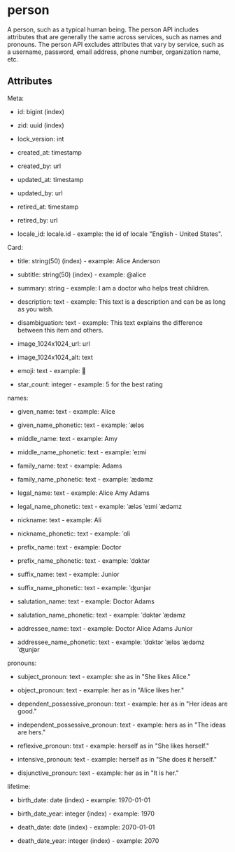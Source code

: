 # person

A person, such as a typical human being. The person API includes attributes that are generally the same across services, such as names and pronouns. The person API excludes attributes that vary by service, such as a username, password, email address, phone number, organization name, etc.


## Attributes

Meta:

  * id: bigint (index)

  * zid: uuid (index)

  * lock_version: int

  * created_at: timestamp

  * created_by: url

  * updated_at: timestamp

  * updated_by: url

  * retired_at: timestamp

  * retired_by: url

  * locale_id: locale.id - example: the id of locale "English - United States".


Card:

  * title: string(50) (index) - example: Alice Anderson


  * subtitle: string(50) (index) - example: @alice


  * summary: string - example: I am a doctor who helps treat children.


  * description: text - example: This text is a description and can be as long as you wish.


  * disambiguation: text - example: This text explains the difference between this item and others.


  * image_1024x1024_url: url

  * image_1024x1024_alt: text

  * emoji: text - example: 🚀


  * star_count: integer - example: 5 for the best rating


names:

  * given_name: text - example: Alice


  * given_name_phonetic: text - example: ˈæləs


  * middle_name: text - example: Amy


  * middle_name_phonetic: text - example: ˈeɪmi


  * family_name: text - example: Adams


  * family_name_phonetic: text - example: ˈædəmz


  * legal_name: text - example: Alice Amy Adams


  * legal_name_phonetic: text - example: ˈæləs ˈeɪmi ˈædəmz


  * nickname: text - example: Ali


  * nickname_phonetic: text - example: ˈɑli


  * prefix_name: text - example: Doctor


  * prefix_name_phonetic: text - example: ˈdɑktər


  * suffix_name: text - example: Junior


  * suffix_name_phonetic: text - example: ˈʤunjər


  * salutation_name: text - example: Doctor Adams


  * salutation_name_phonetic: text - example: ˈdɑktər ˈædəmz


  * addressee_name: text - example: Doctor Alice Adams Junior


  * addressee_name_phonetic: text - example: ˈdɑktər ˈæləs ˈædəmz ˈʤunjər


pronouns:

  * subject_pronoun: text - example: she as in "She likes Alice."


  * object_pronoun: text - example: her as in "Alice likes her."


  * dependent_possessive_pronoun: text - example: her as in "Her ideas are good."


  * independent_possessive_pronoun: text - example: hers as in "The ideas are hers."


  * reflexive_pronoun: text - example: herself as in "She likes herself."


  * intensive_pronoun: text - example: herself as in "She does it herself."


  * disjunctive_pronoun: text - example: her as in "It is her."


lifetime:

  * birth_date: date (index) - example: 1970-01-01


  * birth_date_year: integer (index) - example: 1970


  * death_date: date (index) - example: 2070-01-01


  * death_date_year: integer (index) - example: 2070


